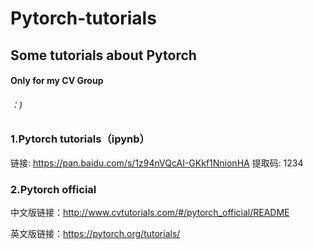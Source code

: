 # Pytorch-tutorials
## Some tutorials about Pytorch
#### Only for my CV Group 
###### ：)



### 1.Pytorch tutorials（ipynb）

链接: https://pan.baidu.com/s/1z94nVQcAI-GKkf1NnionHA 
提取码: 1234

### 2.Pytorch official 

中文版链接：http://www.cvtutorials.com/#/pytorch_official/README

英文版链接：https://pytorch.org/tutorials/
